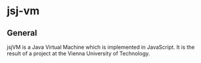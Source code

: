 jsj-vm
======

General
-------

jsjVM is a Java Virtual Machine which is implemented in JavaScript. It is the result of a project at the Vienna University of Technology.
